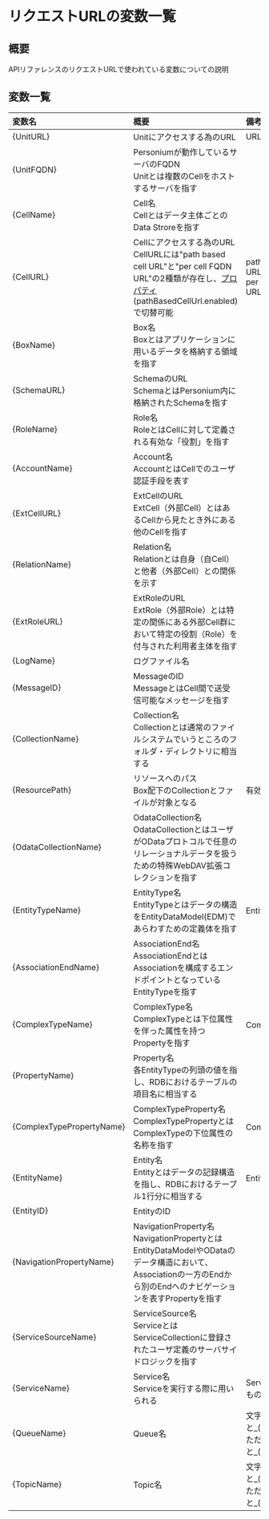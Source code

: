 # リクエストURLの変数一覧
## 概要
APIリファレンスのリクエストURLで使われている変数についての説明

## 変数一覧

|変数名|概要|備考|
|:--|:--|:--|
|{UnitURL}|Unitにアクセスする為のURL|URL:https&#58;//{UnitFQDN}/|
|{UnitFQDN}|Personiumが動作しているサーバのFQDN<br>Unitとは複数のCellをホストするサーバを指す||
|{CellName}|Cell名<br>Cellとはデータ主体ごとのData Stroreを指す||
|{CellURL}|Cellにアクセスする為のURL<br>CellURLには"path based cell URL"と"per cell FQDN URL"の2種類が存在し、[プロパティ](../../server-operator/unit_config_list.md)(pathBasedCellUrl.enabled)で切替可能|path based cell URL:https&#58;//{UnitFQDN}/{CellName}/<br>per cell FQDN URL:https&#58;//{CellName}.{UnitFQDN}/|
|{BoxName}|Box名<br>Boxとはアプリケーションに用いるデータを格納する領域を指す||
|{SchemaURL}|SchemaのURL<br>SchemaとはPersonium内に格納されたSchemaを指す||
|{RoleName}|Role名<br>RoleとはCellに対して定義される有効な「役割」を指す||
|{AccountName}|Account名<br>AccountとはCellでのユーザ認証手段を表す||
|{ExtCellURL}|ExtCellのURL<br>ExtCell（外部Cell）とはあるCellから見たとき外にある他のCellを指す||
|{RelationName}|Relation名<br>Relationとは自身（自Cell）と他者（外部Cell）との関係を示す||
|{ExtRoleURL}|ExtRoleのURL<br>ExtRole（外部Role）とは特定の関係にある外部Cell群において特定の役割（Role）を付与された利用者主体を指す||
|{LogName}|ログファイル名||
|{MessageID}|MessageのID<br>MessageとはCell間で送受信可能なメッセージを指す||
|{CollectionName}|Collection名<br>Collectionとは通常のファイルシステムでいうところのフォルダ・ディレクトリに相当する||
|{ResourcePath}|リソースへのパス<br>Box配下のCollectionとファイルが対象となる|有効値 桁数:1&#65374;256|
|{OdataCollectionName}|OdataCollection名<br>OdataCollectionとはユーザがODataプロトコルで任意のリレーショナルデータを扱うための特殊WebDAV拡張コレクションを指す||
|{EntityTypeName}|EntityType名<br>EntityTypeとはデータの構造をEntityDataModel(EDM)であらわすための定義体を指す|Entityの上位概念|
|{AssociationEndName}|AssociationEnd名<br>AssociationEndとはAssociationを構成するエンドポイントとなっているEntityTypeを指す||
|{ComplexTypeName}|ComplexType名<br>ComplexTypeとは下位属性を伴った属性を持つPropertyを指す|ComplexTypePropertyの上位概念|
|{PropertyName}|Property名<br>各EntityTypeの列頭の値を指し、RDBにおけるテーブルの項目名に相当する||
|{ComplexTypePropertyName}|ComplexTypeProperty名<br>ComplexTypePropertyとはComplexTypeの下位属性の名称を指す|ComplexTypeの下位属性|
|{EntityName}|Entity名<br>Entityとはデータの記録構造を指し、RDBにおけるテーブル1行分に相当する|EntityTypeの下位属性|
|{EntityID}|EntityのID||
|{NavigationPropertyName}|NavigationProperty名<br>NavigationPropertyとはEntityDataModelやODataのデータ構造において、Associationの一方のEndから別のEndへのナビゲーションを表すPropertyを指す||
|{ServiceSourceName}|ServiceSource名<br>ServiceとはServiceCollectionに登録されたユーザ定義のサーバサイドロジックを指す||
|{ServiceName}|Service名<br>Serviceを実行する際に用いられる|ServiceSource名から拡張子を除いたもの|
|{QueueName}|Queue名|文字種:半角英数字と-(半角ハイフン)と_(半角アンダーバー)<br>ただし、先頭文字に-(半角ハイフン)と_(半角アンダーバー)は指定不|
|{TopicName}|Topic名|文字種:半角英数字と-(半角ハイフン)と_(半角アンダーバー)<br>ただし、先頭文字に-(半角ハイフン)と_(半角アンダーバー)は指定不可|
